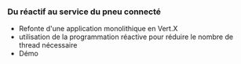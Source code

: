 ### Du réactif au service du pneu connecté
- Refonte d'une application monolithique en Vert.X
- utilisation de la programmation réactive pour réduire le nombre de thread nécessaire
- Démo

